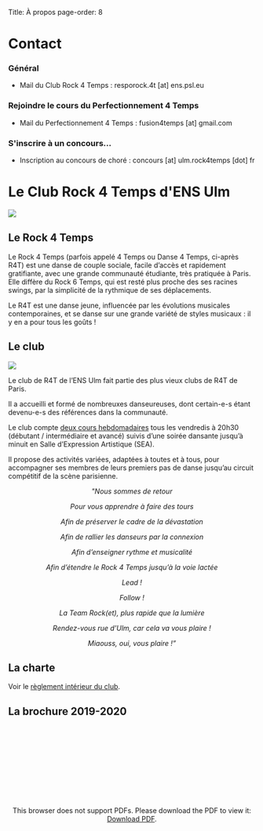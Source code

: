 Title: À propos
page-order: 8

# Contact 

### Général 

* Mail du Club Rock 4 Temps : resporock.4t [at] ens.psl.eu

### Rejoindre le cours du Perfectionnement 4 Temps

* Mail du Perfectionnement 4 Temps : fusion4temps [at] gmail.com

### S'inscrire à un concours... 
* Inscription au concours de choré : concours [at] ulm.rock4temps [dot] fr

# Le Club Rock 4 Temps d'ENS Ulm

<img style="max-width:20em" src="/images/logo4tps_noir.png" />

## Le Rock 4 Temps

Le Rock 4 Temps (parfois appelé 4 Temps ou Danse 4 Temps, ci-après R4T) est une danse de couple sociale, facile d’accès et rapidement gratifiante, avec une grande communauté étudiante, très pratiquée à Paris. Elle diffère du Rock 6 Temps, qui est resté plus proche des ses racines swings, par la simplicité de la rythmique de ses déplacements. 

Le R4T est une danse jeune, influencée par les évolutions musicales contemporaines, et se danse sur une grande variété de styles musicaux : il y en a pour tous les goûts !

## Le club

![](/images/banniere.jpg)

Le club de R4T de l’ENS Ulm fait partie des plus vieux clubs de R4T de Paris.

Il a accueilli et formé de nombreuxes danseureuses, dont certain-e-s étant devenu-e-s des références dans la communauté.
 
Le club compte [deux cours hebdomadaires](/cours.html) tous les vendredis à 20h30 (débutant / intermédiaire et avancé) 
suivis d’une soirée dansante jusqu’à minuit en Salle d’Expression Artistique (SEA). 

Il propose des activités variées, adaptées à toutes et à tous, pour accompagner ses membres de leurs premiers pas de 
danse jusqu’au circuit compétitif de la scène parisienne.

<center><em>
"Nous sommes de retour 

Pour vous apprendre à faire des tours 

Afin de préserver le cadre de la dévastation 

Afin de rallier les danseurs par la connexion 

Afin d’enseigner rythme et musicalité 

Afin d’étendre le Rock 4 Temps jusqu’à la voie lactée 

Lead ! 

Follow ! 

La Team Rock(et), plus rapide que la lumière 

Rendez-vous rue d’Ulm, car cela va vous plaire ! 

Miaouss, oui, vous plaire !”
</em></center>


## La charte

Voir le [règlement intérieur du club](https://docs.google.com/document/d/18KLnIO41qbxiNkbCtclK1gOQSidde8eD4ML3ZgxlsmQ/edit?usp=sharing).

## La brochure 2019-2020

<center>
<object data="/images/brochure_2020.pdf" type="application/pdf" width="700px" height="700px">
    <embed src="/images/brochure_2020.pdf">
        <p>This browser does not support PDFs. Please download the PDF to view it: <a href="http://yoursite.com/the.pdf">Download PDF</a>.</p>
    </embed>
</object>
</center>
